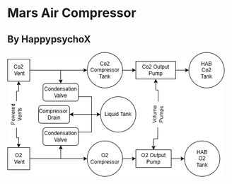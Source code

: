 # Mars Air Compressor
## By HappypsychoX
![TEST](/Mars-Air%20Compressor/Mars%20Air%20Compressor.png?raw=true)

